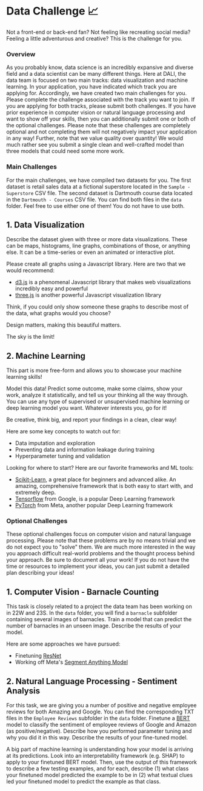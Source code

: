 # Data Challenge 📈

Not a front-end or back-end fan? Not feeling like recreating social media? Feeling a little adventurous and creative? This is the challenge for you.

### Overview

As you probably know, data science is an incredibly expansive and diverse field and a data scientist can be many different things. Here at DALI, the data team is focused on two main tracks: data visualization and machine learning. In your application, you have indicated which track you are applying for. Accordingly, we have created two main challenges for you. Please complete the challenge associated with the track you want to join. If you are applying for both tracks, please submit both challenges.
If you have prior experience in computer vision or natural language processing and want to show off your skills, then you can additionally submit one or both of the optional challenges. Please note that these challenges are completely optional and not completing them will not negatively impact your application in any way!
Further, note that we value quality over quantity! We would much rather see you submit a single clean and well-crafted model than three models that could need some more work.

### Main Challenges

For the main challenges, we have compiled two datasets for you. The first dataset is retail sales data at a fictional superstore located in the `Sample - Superstore` CSV file. The second dataset is Dartmouth course data located in the `Dartmouth - Courses` CSV file. You can find both files in the `data` folder. Feel free to use either one of them! You do not have to use both.

## 1. Data Visualization

Describe the dataset given with three or more data visualizations. These can be maps, histograms, line graphs, 
combinations of those, or anything else. It can be a time-series or even an animated or interactive plot.

Please create all graphs using a Javascript library. Here are two that we would recommend:
- [d3.js](https://d3js.org/) is a phenomenal Javascript library that makes web visualizations incredibly easy and powerful
- [three.js](https://threejs.org/) is another powerful Javascript visualization library

Think, if you could only show someone these graphs to describe most of the data, what graphs would you choose?

Design matters, making this beautiful matters.

The sky is the limit!

## 2. Machine Learning

This part is more free-form and allows you to showcase your machine learning skills!

Model this data! Predict some outcome, make some claims, show your work, analyze it statistically, and tell us your thinking all the way through. You can use any type of supervised or unsupervised machine learning or deep learning model you want. Whatever interests you, go for it!

Be creative, think big, and report your findings in a clean, clear way!

Here are some key concepts to watch out for:
- Data imputation and exploration
- Preventing data and information leakage during training
- Hyperparameter tuning and validation

Looking for where to start? Here are our favorite frameworks and ML tools:
- [Scikit-Learn](https://scikit-learn.org/stable/), a great place for beginners and advanced alike. An amazing, comprehensive framework that is both easy to start with, and extremely deep.
- [Tensorflow](https://www.tensorflow.org/) from Google, is a popular Deep Learning framework 
- [PyTorch](https://pytorch.org/docs/) from Meta, another popular Deep Learning framework

### Optional Challenges

These optional challenges focus on computer vision and natural language processing. Please note that these problems are by no means trivial and we do not expect you to "solve" them. We are much more interested in the way you approach difficult real-world problems and the thought process behind your approach. Be sure to document all your work! If you do not have the time or resources to implement your ideas, you can just submit a detailed plan describing your ideas!

## 1. Computer Vision - Barnacle Counting

This task is closely related to a project the data team has been working on in 22W and 23S. In the `data` folder, you will find a `barnacle` subfolder containing several images of barnacles. Train a model that can predict the number of barnacles in an unseen image. Describe the results of your model.

Here are some approaches we have pursued:
- Finetuning [ResNet](https://huggingface.co/docs/transformers/model_doc/resnet)
- Working off Meta's [Segment Anything Model](https://segment-anything.com)

## 2. Natural Language Processing - Sentiment Analysis

For this task, we are giving you a number of positive and negative employee reviews for both Amazing and Google. You can find the corresponding TXT files in the `Employee Reviews` subfolder in the `data` folder. Finetune a [BERT](https://huggingface.co/docs/transformers/model_doc/bert) model to classify the sentiment of employee reviews of Google and Amazon (as positive/negative). Describe how you performed parameter tuning and why you did it in this way. Describe the results of your fine-tuned model.

A big part of machine learning is understanding how your model is arriving at its predictions. Look into an interpretability framework (e.g. SHAP) to apply to your finetuned BERT model. Then, use the output of this framework to describe a few testing examples, and for each, describe (1) what class your finetuned model predicted the example to be in (2) what textual clues led your finetuned model to predict the example as that class.
